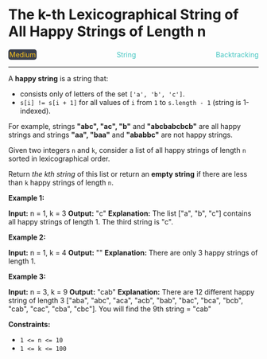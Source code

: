 # The k-th Lexicographical String of All Happy Strings of Length n

<div style="display: flex; justify-content: space-between; align-items: center">
<div style="color: #fac31d;
padding: 2px; background-color: #3a3f4b; border-radius: 5px;">Medium</div>
<div style="color: #46c6c2">String</div>
<div style="color: #46c6c2">Backtracking</div>
</div>

---

A **happy string** is a string that:

*   consists only of letters of the set `['a', 'b', 'c']`.
*   `s[i] != s[i + 1]` for all values of `i` from `1` to `s.length - 1` (string is 1-indexed).

For example, strings **"abc", "ac", "b"** and **"abcbabcbcb"** are all happy strings and strings **"aa", "baa"** and **"ababbc"** are not happy strings.

Given two integers `n` and `k`, consider a list of all happy strings of length `n` sorted in lexicographical order.

Return _the kth string_ of this list or return an **empty string** if there are less than `k` happy strings of length `n`.

**Example 1:**

**Input:** n = 1, k = 3
**Output:** "c"
**Explanation:** The list \["a", "b", "c"\] contains all happy strings of length 1. The third string is "c".

**Example 2:**

**Input:** n = 1, k = 4
**Output:** ""
**Explanation:** There are only 3 happy strings of length 1.

**Example 3:**

**Input:** n = 3, k = 9
**Output:** "cab"
**Explanation:** There are 12 different happy string of length 3 \["aba", "abc", "aca", "acb", "bab", "bac", "bca", "bcb", "cab", "cac", "cba", "cbc"\]. You will find the 9th string = "cab"

**Constraints:**

*   `1 <= n <= 10`
*   `1 <= k <= 100`